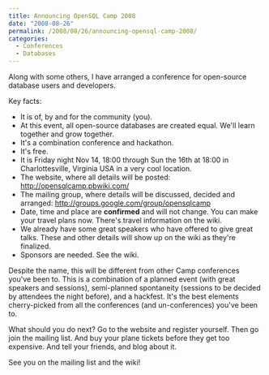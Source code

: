 ```yaml
---
title: Announcing OpenSQL Camp 2008
date: "2008-08-26"
permalink: /2008/08/26/announcing-opensql-camp-2008/
categories:
  - Conferences
  - Databases
---
```

Along with some others, I have arranged a conference for open-source database users and developers.

Key facts:

*   It is of, by and for the community (you).
*   At this event, all open-source databases are created equal. We'll learn together and grow together.
*   It's a combination conference and hackathon.
*   It's free.
*   It is Friday night Nov 14, 18:00 through Sun the 16th at 18:00 in Charlottesville, Virginia USA in a very cool location.
*   The website, where all details will be posted: <http://opensqlcamp.pbwiki.com/>
*   The mailing group, where details will be discussed, decided and arranged: <http://groups.google.com/group/opensqlcamp>
*   Date, time and place are **confirmed** and will not change. You can make your travel plans now. There's travel information on the wiki.
*   We already have some great speakers who have offered to give great talks. These and other details will show up on the wiki as they're finalized.
*   Sponsors are needed. See the wiki.

Despite the name, this will be different from other Camp conferences you've been to. This is a combination of a planned event (with great speakers and sessions), semi-planned spontaneity (sessions to be decided by attendees the night before), and a hackfest. It's the best elements cherry-picked from all the conferences (and un-conferences) you've been to.

What should you do next? Go to the website and register yourself. Then go join the mailing list. And buy your plane tickets before they get too expensive. And tell your friends, and blog about it.

See you on the mailing list and the wiki!
